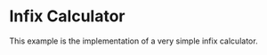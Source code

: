 Infix Calculator
================

This example is the implementation of a very simple infix calculator.

